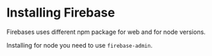 # Installing Firebase

Firebases uses different npm package for web and for node versions.

Installing for node you need to use `firebase-admin`. 

